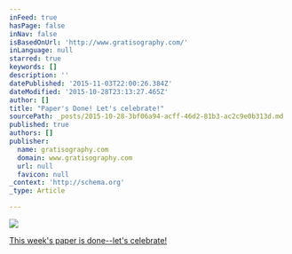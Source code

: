 ```yaml
---
inFeed: true
hasPage: false
inNav: false
isBasedOnUrl: 'http://www.gratisography.com/'
inLanguage: null
starred: true
keywords: []
description: ''
datePublished: '2015-11-03T22:00:26.384Z'
dateModified: '2015-10-28T23:13:27.465Z'
author: []
title: "Paper's Done! Let's celebrate!"
sourcePath: _posts/2015-10-28-3bf06a94-acff-46d2-81b3-ac2c9e0b313d.md
published: true
authors: []
publisher:
  name: gratisography.com
  domain: www.gratisography.com
  url: null
  favicon: null
_context: 'http://schema.org'
_type: Article

---
```

![](http://www.gratisography.com/pictures/213_1.jpg)

[This week's paper is done--let's celebrate!][0]

[0]: https://paper.li/Idea_Partner/1417533012